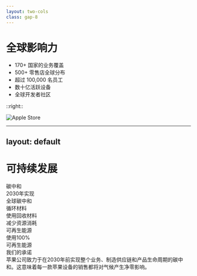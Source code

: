 ```yaml
---
layout: two-cols
class: gap-8
---
```


# 全球影响力

<v-clicks>

- 170+ 国家的业务覆盖
- 500+ 零售店全球分布
- 超过 100,000 名员工
- 数十亿活跃设备
- 全球开发者社区

</v-clicks>

::right::

<div class="flex flex-col h-full justify-center">
  <div v-click class="rounded-xl overflow-hidden shadow-xl">
    <img src="/placeholder.svg?height=300&width=400" alt="Apple Store" />
  </div>
</div>

---
layout: default
---

# 可持续发展

<div class="grid grid-cols-3 gap-6 mt-8">
  <div v-click class="flex flex-col items-center p-4 rounded-xl bg-gray-50 dark:bg-gray-800/50 shadow-md">
    <carbon:earth class="text-4xl text-green-500 mb-4" />
    <div class="text-lg font-medium">碳中和</div>
    <div class="text-sm opacity-70 text-center mt-2">2030年实现<br>全球碳中和</div>
  </div>
  
  <div v-click class="flex flex-col items-center p-4 rounded-xl bg-gray-50 dark:bg-gray-800/50 shadow-md">
    <carbon:recycle class="text-4xl text-green-500 mb-4" />
    <div class="text-lg font-medium">循环材料</div>
    <div class="text-sm opacity-70 text-center mt-2">使用回收材料<br>减少资源消耗</div>
  </div>
  
  <div v-click class="flex flex-col items-center p-4 rounded-xl bg-gray-50 dark:bg-gray-800/50 shadow-md">
    <carbon:energy class="text-4xl text-green-500 mb-4" />
    <div class="text-lg font-medium">可再生能源</div>
    <div class="text-sm opacity-70 text-center mt-2">使用100%<br>可再生能源</div>
  </div>
</div>

<div class="mt-10">
  <div v-click class="text-xl font-medium mb-2">我们的承诺</div>
  <div v-click class="text-sm opacity-70">
    苹果公司致力于在2030年前实现整个业务、制造供应链和产品生命周期的碳中和。这意味着每一款苹果设备的销售都将对气候产生净零影响。
  </div>
</div>
